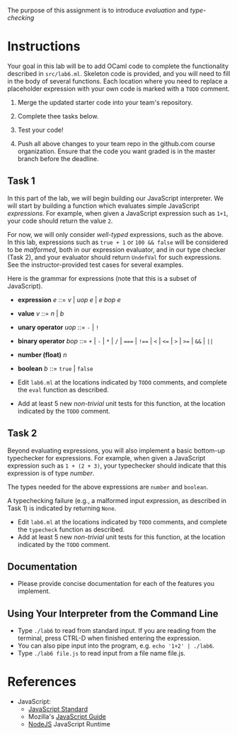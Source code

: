 The purpose of this assignment is to introduce *evaluation* and
*type-checking*

Instructions
============

Your goal in this lab will be to add OCaml code to complete the
functionality described in `src/lab6.ml`.  Skeleton code is provided,
and you will need to fill in the body of several functions. Each
location where you need to replace a placeholder expression with your
own code is marked with a `TODO` comment.

1. Merge the updated starter code into your team's repository.

2. Complete thee tasks below.

3. Test your code!

4. Push all above changes to your team repo in the github.com course
   organization.  Ensure that the code you want graded is in the
   master branch before the deadline.

Task 1
------

In this part of the lab, we will begin building our JavaScript
interpreter.  We will start by building a function which evaluates
simple JavaScript *expressions*.  For example, when given a JavaScript
expression such as `1+1`, your code should return the value `2`.

For now, we will only consider *well-typed* expressions, such as the
above.  In this lab, expressions such as `true + 1` or `100 && false`
will be considered to be *malformed*, both in our expression
evaluator, and in our type checker (Task 2), and your evaluator should
return `UndefVal` for such expressions.  See the instructor-provided
test cases for several examples.

Here is the grammar for expressions (note that this is a subset of
JavaScript).

- **expression** *e* ::= *v* | *uop* *e* | *e* *bop* *e*

- **value** *v* ::= *n* | *b*

- **unary operator** *uop* ::= `-` | `!`

- **binary operator** *bop* ::= `+` | `-` | `*` | `/` | `===` | `!==` | `<` | `<=` | `>` | `>=` | `&&` | `||`

- **number (float)** *n*

- **boolean** *b* ::= `true` | `false`

- Edit `lab6.ml` at the locations indicated by `TODO` comments, and
  complete the `eval` function as described.
- Add at least 5 new *non-trivial* unit tests for this function, at
  the location indicated by the `TODO` comment.

Task 2
------

Beyond evaluating expressions, you will also implement a basic
bottom-up typechecker for expressions. For example, when given a
JavaScript expression such as `1 + (2 + 3)`, your typechecker should
indicate that this expression is of type *number*.

The types needed for the above expressions are `number` and `boolean`.

A typechecking failure (e.g., a malformed input expression, as
described in Task 1) is indicated by returning `None`.

- Edit `lab6.ml` at the locations indicated by `TODO` comments, and
  complete the `typecheck` function as described.
- Add at least 5 new *non-trivial* unit tests for this function, at
  the location indicated by the `TODO` comment.

Documentation
--------------

- Please provide concise documentation for each of the features you implement.

Using Your Interpreter from the Command Line
--------------------------------------------

- Type `./lab6` to read from standard input.  If you are reading from
  the terminal, press CTRL-D when finished entering the expression.
- You can also pipe input into the program, e.g. `echo '1+2' |
  ./lab6`.
- Type `./lab6 file.js` to read input from a file name file.js.

References
==========

- JavaScript:
  - [JavaScript Standard](https://262.ecma-international.org/10.0/)
  - Mozilla's [JavaScript Guide](https://developer.mozilla.org/en-US/docs/Web/JavaScript/Guide)
  - [NodeJS](https://nodejs.org/) JavaScript Runtime
